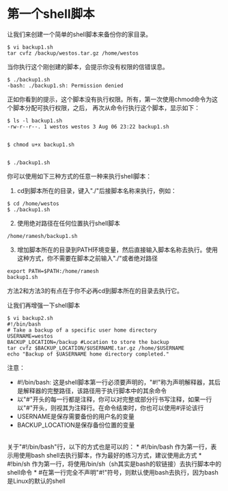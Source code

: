 # 第一个shell脚本

让我们来创建一个简单的shell脚本来备份你的家目录。

```
$ vi backup1.sh
tar cvfz /backup/westos.tar.gz /home/westos
```

当你执行这个刚创建的脚本，会提示你没有权限的信错误息。

```
$ ./backup1.sh
-bash: ./backup1.sh: Permission denied
```

正如你看到的提示，这个脚本没有执行权限。所有，第一次使用chmod命令为这个脚本分配可执行权限，之后，
再次从命令行执行这个脚本，显示如下：

```
$ ls -l backup1.sh
-rw-r--r--. 1 westos westos 3 Aug 06 23:22 backup1.sh


$ chmod u+x backup1.sh


$ ./backup1.sh
```

你可以使用如下三种方式的任意一种来执行shell脚本：<br/>

1. cd到脚本所在的目录，键入"./"后接脚本名称来执行，例如：

```
$ cd /home/westos
$ ./backup1.sh
```

2. 使用绝对路径在任何位置执行shell脚本

```
/home/ramesh/backup1.sh
```

3. 增加脚本所在的目录到PATH环境变量，然后直接输入脚本名称去执行。使用这种方式，你不需要在脚本之前输入"./"或者绝对路径

```
export PATH=$PATH:/home/ramesh
backup1.sh
```

方法2和方法3的有点在于你不必再cd到脚本所在的目录去执行它。<br/>

让我们再增强一下shell脚本

```
$ vi backup2.sh
#!/bin/bash
# Take a backup of a specific user home directory
USERNAME=westos
BACKUP_LOCATION=/backup #Location to store the backup
tar cvfz $BACKUP_LOCATION/$USERNAME.tar.gz /home/$USERNAME
echo "Backup of $UASERNAME home directory completed."
```

注意：
 * #!/bin/bash: 这是shell脚本第一行必须要声明的，"#!"称为声明解释器，其后是解释器的完整路径，该路径用于执行脚本中的其余命令
 * 以"#"开头的每一行都是注释，你可以对完整或部分行书写注释，如果一行以"#"开头，则视其为注释行。在命令结束时，你也可以使用#评论该行
 * USERNAME是保存需要备份的用户名的变量
 * BACKUP_LOCATION是保存备份位置的变量

<br/>
关于"#!/bin/bash"行，以下的方式也是可以的：
 * #!/bin/bash 作为第一行，表示用使用bash shell去执行脚本，作为最好的练习方式，建议使用此方式
 * #!bin/sh 作为第一行，将使用/bin/sh（sh其实是bash的软链接）去执行脚本中的shell命令
 * #在第一行完全不声明"#!"符号，则默认使用bash去执行，因为bash是Linux的默认的shell
